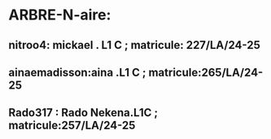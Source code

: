 # ARBRE-N-aire: 

## nitroo4: mickael . L1 C ; matricule: 227/LA/24-25

## ainaemadisson:aina .L1 C ; matricule:265/LA/24-25

## Rado317 : Rado Nekena.L1C ; matricule:257/LA/24-25
